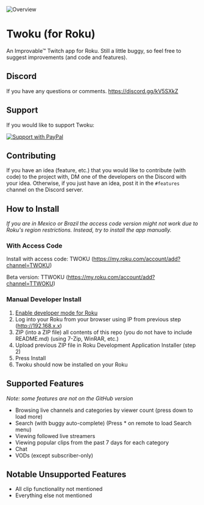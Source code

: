 ![Overview](https://media.discordapp.net/attachments/791115330680389693/803760770931228692/preview.jpg?width=831&height=467)

# Twoku (for Roku)
An Improvable™ Twitch app for Roku. Still a little buggy, so feel free to suggest improvements (and code and features).

## Discord
If you have any questions or comments.
https://discord.gg/kV5SXkZ

## Support
If you would like to support Twoku:

 [![Support with PayPal](https://www.paypalobjects.com/en_US/i/btn/btn_donateCC_LG.gif)](https://www.paypal.com/cgi-bin/webscr?cmd=_donations&business=YRPQDG5UY26DS&currency_code=CAD&source=url)

## Contributing
If you have an idea (feature, etc.) that you would like to contribute (with code) to the project with, DM one of the developers on the Discord with your idea. Otherwise, if you just have an idea, post it in the ```#features``` channel on the Discord server.

## How to Install
<em>If you are in Mexico or Brazil the access code version might not work due to Roku's region restrictions. Instead, try to install the app manually. </em>
### With Access Code
Install with access code: TWOKU (https://my.roku.com/account/add?channel=TWOKU)

Beta version: TTWOKU (https://my.roku.com/account/add?channel=TTWOKU)

### Manual Developer Install
1. [Enable developer mode for Roku](https://blog.roku.com/developer/developer-setup-guide)
2. Log into your Roku from your browser using IP from previous step (http://192.168.x.x)
3. ZIP (into a ZIP file) all contents of this repo (you do not have to include README.md) (using 7-Zip, WinRAR, etc.)
4. Upload previous ZIP file in Roku Development Application Installer (step 2)
5. Press Install
6. Twoku should now be installed on your Roku

## Supported Features
<em>Note: some features are not on the GitHub version</em>
* Browsing live channels and categories by viewer count (press down to load more)
* Search (with buggy auto-complete) (Press * on remote to load Search menu)
* Viewing followed live streamers
* Viewing popular clips from the past 7 days for each category
* Chat
* VODs (except subscriber-only)

## Notable Unsupported Features
* All clip functionality not mentioned
* Everything else not mentioned
